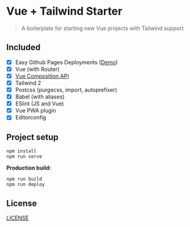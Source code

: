 # Vue + Tailwind Starter

> A boilerplate for starting new Vue projects with Tailwind support

## Included

- [x] Easy Github Pages Deployments ([Demo](https://james2doyle.github.io/vue-tailwind-starter/))
- [x] Vue (with Router)
- [x] [Vue Composition API](https://github.com/vuejs/composition-api)
- [x] Tailwind 2
- [x] Postcss (purgecss, import, autoprefixer)
- [x] Babel (with aliases)
- [x] ESlint (JS and Vue)
- [x] Vue PWA plugin
- [x] Editorconfig

## Project setup

```
npm install
npm run serve
```

**Production build:**

```
npm run build
npm run deploy
```

## License

[LICENSE](LICENSE)
